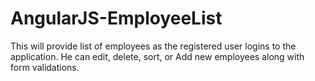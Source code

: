 # AngularJS-EmployeeList
This will provide list of employees as the registered user logins to the application. He can edit, delete, sort, or Add new employees along with form validations.
